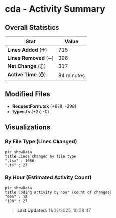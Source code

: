 # cda - Activity Summary 

## Overall Statistics

| Stat                   | Value                                                             |
| ---------------------- | ----------------------------------------------------------------- |
| **Lines Added** (➕)   | 715                                          |
| **Lines Removed** (➖) | 398                                        |
| **Net Change** (↕)    | 317                |
| **Active Time** (⌚)   | 84 minutes |


## Modified Files
- **RequestForm.tsx** (+688, -398)
- **types.ts** (+27, -0)

## Visualizations

### By File Type (Lines Changed)

```mermaid
pie showData
title Lines changed by file type
".tsx" : 1086
".ts" : 27
```

### By Hour (Estimated Activity Count)

```mermaid
pie showData
title Coding activity by hour (count of changes)
"09h" : 18
"10h" : 27
```


> **Last Updated:** 11/02/2025, 10:38:47